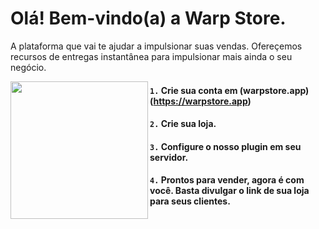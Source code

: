 # Olá! Bem-vindo(a) a Warp Store.
A plataforma que vai te ajudar a impulsionar suas vendas.
Ofereçemos recursos de entregas instantânea para impulsionar mais ainda o seu negócio.

<img align="left" height="220" src="https://i.imgur.com/M0WaCVp.png"/>

#### `1.` Crie sua conta em (warpstore.app)(https://warpstore.app)
#### `2.` Crie sua loja.
#### `3.` Configure o nosso plugin em seu servidor.
#### `4.` Prontos para vender, agora é com você. Basta divulgar o link de sua loja para seus clientes.
